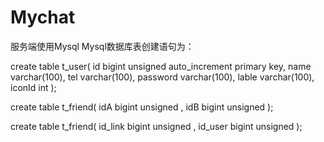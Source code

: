 # Mychat
服务端使用Mysql
Mysql数据库表创建语句为：

create table t_user(
id bigint unsigned  auto_increment primary key,
name varchar(100),
tel varchar(100),
password varchar(100),
lable varchar(100),
iconId int
);

create table t_friend(
idA bigint unsigned ,
idB bigint unsigned 
);

create table t_friend(
id_link bigint unsigned ,
id_user bigint unsigned 
);
